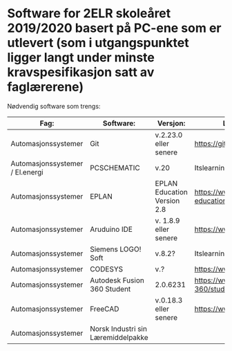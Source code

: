# Software for 2ELR skoleåret 2019/2020 basert på PC-ene som er utlevert (som i utgangspunktet ligger langt under minste kravspesifikasjon satt av faglærerene)

Nødvendig software som trengs:

|  Fag:      | Software:          | Versjon:  |Link / Hvor den lastes ned: |
|------------|--------------------|-----------|----------------------------|
| Automasjonssystemer |Git| v.2.23.0 eller senere | https://git-scm.com/downloads |
| Automasjonssystemer / El.energi|PCSCHEMATIC| v.20 | Itslearning (Kuben internt) |
| Automasjonssystemer |EPLAN| EPLAN Education Version 2.8 | https://www.eplan.education/en/eplan-education |
| Automasjonssystemer     | Aruduino IDE |v. 1.8.9 eller senere | https://www.arduino.cc/en/Main/Software |
| Automasjonssystemer     | Siemens LOGO! Soft |v.8.2? | Itslearning (Kuben internt) |
| Automasjonssystemer     | CODESYS | v.? | https://www.codesys.com/ |
| Automasjonssystemer     | Autodesk Fusion 360 Student  |2.0.6231 | https://www.autodesk.com/products/fusion-360/students-teachers-educators |
| Automasjonssystemer     | FreeCAD  | v.0.18.3 eller senere | https://www.freecadweb.org/ |
| Automasjonssystemer     | Norsk Industri sin Læremiddelpakke  |  |  |
